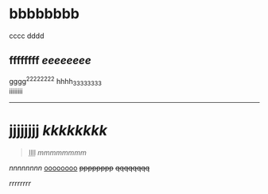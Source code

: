 <html>
<head>
<title> aaaaaaaa </title>
</head>

<body>
<h1> bbbbbbbb </h1>
<p lang="en-us"> cccc dddd </p>
<h2> <b>ffffffff</b> <i>eeeeeeee</i> </h2>
<p> gggg<sup>22222222</sup> hhhh<sub>33333333</sub> <br /> iiiiiiii</p>

<hr />

<h1> <strong>jjjjjjjj</strong> <em>kkkkkkkk</em> </h1>

<blockquote cite="www.bilibili.com">
<p> <abbr title="llllllll">llll</abbr> <cite>mmmmmmmm</cite> </p>
</blockquote>

<p> <dfn>nnnnnnnn</dfn> <ins>oooooooo</ins> <del>pppppppp</del> <s>qqqqqqqq</s> </p>

<address> rrrrrrrr</address>
</body>
</html>
